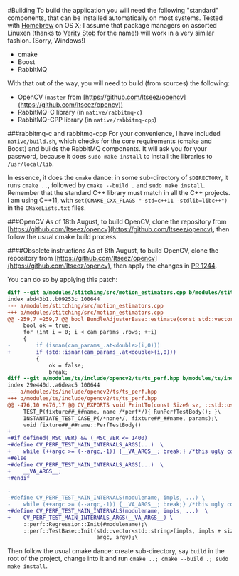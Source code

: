 #Building
To build the application you will need the following "standard" components, that can be installed automatically on most systems. Tested with [Homebrew](http://brew.sh/) on OS X; I assume that package managers on assorted Linuxen (thanks to [Verity Stob](http://www.theregister.co.uk/software/stob/) for the name!) will work in a very similar fashion. (Sorry, Windows!)

* cmake
* Boost
* RabbitMQ

With that out of the way, you will need to build (from sources) the following:

* OpenCV (``master`` from [https://github.com/Itseez/opencv](https://github.com/Itseez/opencv))
* RabbitMQ-C library (in ``native/rabbitmq-c``)
* RabbitMQ-CPP library (in ``native/rabbitmq-cpp``)

###rabbitmq-c and rabbitmq-cpp 
For your convenience, I have included ``native/build.sh``, which checks for the core requirements (cmake and Boost) and builds the RabbitMQ components. It will ask you for your password, because it does ``sudo make install`` to install the libraries to ``/usr/local/lib``.

In essence, it does the ``cmake`` dance: in some sub-directory of ``$DIRECTORY``, it runs ``cmake ..``, followed by ``cmake --build .`` and ``sudo make install``. Remember that the standard C++ library must match in all the C++ projects. I am using C++11, with ``set(CMAKE_CXX_FLAGS "-std=c++11 -stdlib=libc++")`` in the ``CMakeLists.txt`` files.

###OpenCV
As of 18th August, to build OpenCV, clone the repository from [https://github.com/Itseez/opencv](https://github.com/Itseez/opencv), then follow the usual cmake build process.

####Obsolete instructions
As of 8th August, to build OpenCV, clone the repository from [https://github.com/Itseez/opencv](https://github.com/Itseez/opencv), then apply the changes in [PR 1244](https://github.com/Itseez/opencv/pull/1244). 

You can do so by applying this patch:

```patch
diff --git a/modules/stitching/src/motion_estimators.cpp b/modules/stitching/src/motion_estimators.cpp
index abd43b1..b09253c 100644
--- a/modules/stitching/src/motion_estimators.cpp
+++ b/modules/stitching/src/motion_estimators.cpp
@@ -259,7 +259,7 @@ bool BundleAdjusterBase::estimate(const std::vector<ImageFeatures> &features,
     bool ok = true;
     for (int i = 0; i < cam_params_.rows; ++i)
     {
-        if (isnan(cam_params_.at<double>(i,0)))
+        if (std::isnan(cam_params_.at<double>(i,0)))
         {
             ok = false;
             break;
diff --git a/modules/ts/include/opencv2/ts/ts_perf.hpp b/modules/ts/include/opencv2/ts/ts_perf.hpp
index 29e440d..a6deac5 100644
--- a/modules/ts/include/opencv2/ts/ts_perf.hpp
+++ b/modules/ts/include/opencv2/ts/ts_perf.hpp
@@ -476,10 +476,17 @@ CV_EXPORTS void PrintTo(const Size& sz, ::std::ostream* os);
     TEST_P(fixture##_##name, name /*perf*/){ RunPerfTestBody(); }\
     INSTANTIATE_TEST_CASE_P(/*none*/, fixture##_##name, params);\
     void fixture##_##name::PerfTestBody()
+    
+#if defined(_MSC_VER) && (_MSC_VER <= 1400)
+#define CV_PERF_TEST_MAIN_INTERNALS_ARGS(...)  \
+    while (++argc >= (--argc,-1)) {__VA_ARGS__; break;} /*this ugly construction is needed for VS 2005*/
+#else
+#define CV_PERF_TEST_MAIN_INTERNALS_ARGS(...)  \
+    __VA_ARGS__;
+#endif
 
-
-#define CV_PERF_TEST_MAIN_INTERNALS(modulename, impls, ...) \
-    while (++argc >= (--argc,-1)) {__VA_ARGS__; break;} /*this ugly construction is needed for VS 2005*/\
+#define CV_PERF_TEST_MAIN_INTERNALS(modulename, impls, ...)  \
+    CV_PERF_TEST_MAIN_INTERNALS_ARGS(__VA_ARGS__) \
     ::perf::Regression::Init(#modulename);\
     ::perf::TestBase::Init(std::vector<std::string>(impls, impls + sizeof impls / sizeof *impls),\
                            argc, argv);\
```

Then follow the usual cmake dance: create sub-directory, say ``build`` in the root of the project, change into it and run ``cmake ..; cmake --build .; sudo make install``. 
